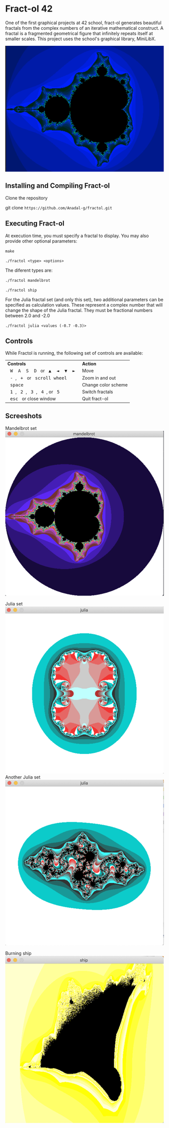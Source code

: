 
# Fract-ol 42

One of the first graphical projects at 42 school, fract-ol generates beautiful fractals from the complex numbers of an iterative mathematical construct. A fractal is a fragmented geometrical figure that infinitely repeats itself at smaller scales. This project uses the school's graphical library, MiniLibX.


![Fract-ol](https://github.com/Anadal-g/fractol/blob/main/screenshot/Screen%20Shot%202024-02-28%20at%203.07.12%20PM.png)


## Installing and Compiling Fract-ol

Clone the repository

git clone `https://github.com/Anadal-g/fractol.git` 




## Executing Fract-ol

At execution time, you must specify a fractal to display. You may also provide other optional parameters:

`make`

`./fractol <type> <options>` 

The diferent types are:

`./fractol mandelbrot` 

`./fractol ship`

For the Julia fractal set (and only this set), two additional parameters can be specified as calculation values. These represent a complex number that will change the shape of the Julia fractal. They must be fractional numbers between 2.0 and -2.0

`./fractol julia <values (-0.7 -0.3)>`

## Controls 

While Fractol is running, the following set of controls are available:

<table>
  <tr><td><strong>Controls</strong></td><td><strong>Action</strong></td></tr>
  <tr><td><kbd>&nbsp;W&nbsp;</kbd><kbd>&nbsp;A&nbsp;</kbd><kbd>&nbsp;S&nbsp;</kbd><kbd>&nbsp;D&nbsp;</kbd> or <kbd>&nbsp;▲&nbsp;</kbd><kbd>&nbsp;◄&nbsp;</kbd><kbd>&nbsp;▼&nbsp;</kbd><kbd>&nbsp;►&nbsp;</kbd></td><td>Move</td></tr>
  <tr><td><kbd>&nbsp;-&nbsp;</kbd>, <kbd>&nbsp;+&nbsp;</kbd> or <kbd>&nbsp;scroll wheel&nbsp;</kbd></td><td>Zoom in and out</td></tr>
  <tr><td><kbd>&nbsp;space&nbsp;</kbd></td><td>Change color scheme</td></tr>
  <tr><td><kbd>&nbsp;1&nbsp;</kbd>, <kbd>&nbsp;2&nbsp;</kbd>, <kbd>&nbsp;3&nbsp;</kbd>, <kbd>&nbsp;4&nbsp;</kbd>, or <kbd>&nbsp;5&nbsp;</kbd></td><td>Switch fractals</td></tr>
  <tr><td><kbd>&nbsp;esc&nbsp;</kbd> or close window</td><td>Quit fract-ol</td></tr>
</table>

## Screeshots

Mandelbrot set
![Fract-ol mandelbrot](https://github.com/Anadal-g/fractol/blob/main/screenshot/Screen%20Shot%202024-02-28%20at%2012.23.03%20PM.png)

Julia set
![Fract-ol julia](https://github.com/Anadal-g/fractol/blob/main/screenshot/Screen%20Shot%202024-02-28%20at%2012.51.01%20PM.png)
Another Julia set
![Fract-ol julia2](https://github.com/Anadal-g/fractol/blob/main/screenshot/Screen%20Shot%202024-02-28%20at%2012.55.01%20PM.png)

Burning ship
![Fract-ol ship](https://github.com/Anadal-g/fractol/blob/main/screenshot/Screen%20Shot%202024-02-28%20at%2012.51.39%20PM.png)
